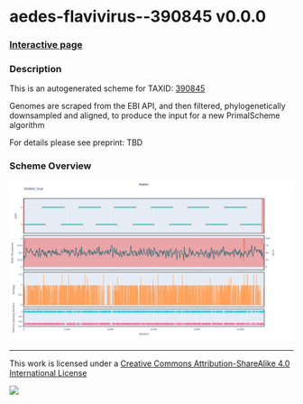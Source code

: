 # aedes-flavivirus--390845 v0.0.0

### [Interactive page](https://chrisgkent.github.io/schemes/aedes-flavivirus--390845-1000-v0.0.0)

### Description

This is an autogenerated scheme for TAXID: [390845](https://www.ncbi.nlm.nih.gov/Taxonomy/Browser/wwwtax.cgi?mode=Info&id=390845&lvl=3&lin=f&keep=1&srchmode=1&unlock)

Genomes are scraped from the EBI API, and then filtered, phylogenetically downsampled and aligned, to produce the input for a new PrimalScheme algorithm

For details please see preprint: TBD

### Scheme Overview

![Alt text](work/390845_final.png '390845_final.png')

------------------------------------------------------------------------

This work is licensed under a [Creative Commons Attribution-ShareAlike 4.0 International License](http://creativecommons.org/licenses/by-sa/4.0/) 

![](https://i.creativecommons.org/l/by-sa/4.0/88x31.png)
